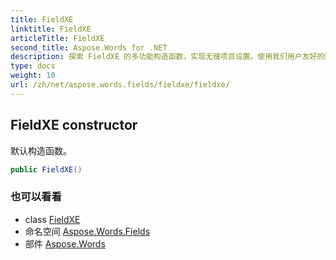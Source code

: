 ```yaml
---
title: FieldXE
linktitle: FieldXE
articleTitle: FieldXE
second_title: Aspose.Words for .NET
description: 探索 FieldXE 的多功能构造函数，实现无缝项目设置。使用我们用户友好的默认构造函数解决方案，简化您的开发流程。
type: docs
weight: 10
url: /zh/net/aspose.words.fields/fieldxe/fieldxe/
---
```

## FieldXE constructor

默认构造函数。

```csharp
public FieldXE()
```

### 也可以看看

* class [FieldXE](../)
* 命名空间 [Aspose.Words.Fields](../../../aspose.words.fields/)
* 部件 [Aspose.Words](../../../)
